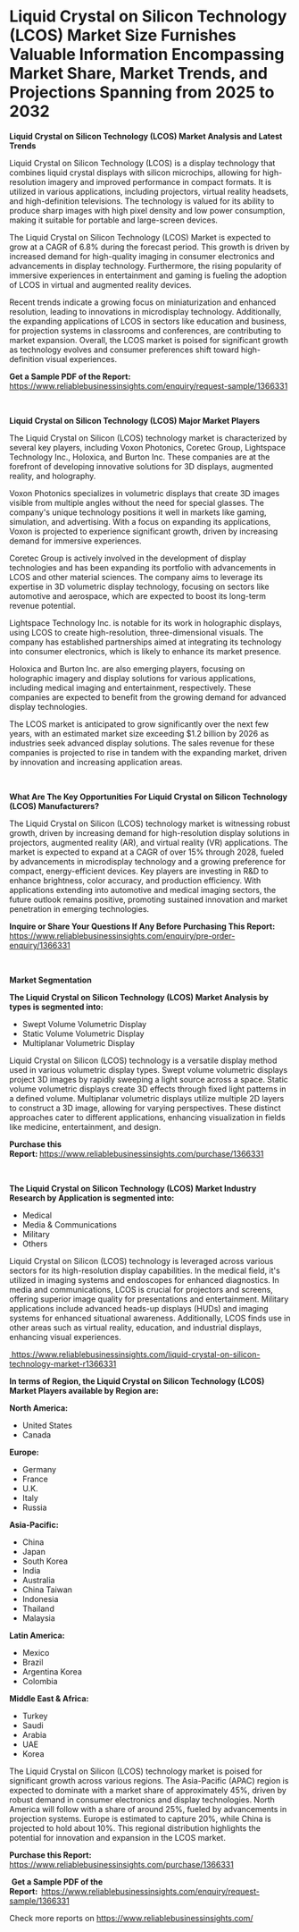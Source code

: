 <p><h1>Liquid Crystal on Silicon Technology (LCOS) Market Size Furnishes Valuable Information Encompassing Market Share, Market Trends, and Projections Spanning from 2025 to 2032</h1></p><p><strong>Liquid Crystal on Silicon Technology (LCOS) Market Analysis and Latest Trends</strong></p>
<p><p>Liquid Crystal on Silicon Technology (LCOS) is a display technology that combines liquid crystal displays with silicon microchips, allowing for high-resolution imagery and improved performance in compact formats. It is utilized in various applications, including projectors, virtual reality headsets, and high-definition televisions. The technology is valued for its ability to produce sharp images with high pixel density and low power consumption, making it suitable for portable and large-screen devices.</p><p>The Liquid Crystal on Silicon Technology (LCOS) Market is expected to grow at a CAGR of 6.8% during the forecast period. This growth is driven by increased demand for high-quality imaging in consumer electronics and advancements in display technology. Furthermore, the rising popularity of immersive experiences in entertainment and gaming is fueling the adoption of LCOS in virtual and augmented reality devices. </p><p>Recent trends indicate a growing focus on miniaturization and enhanced resolution, leading to innovations in microdisplay technology. Additionally, the expanding applications of LCOS in sectors like education and business, for projection systems in classrooms and conferences, are contributing to market expansion. Overall, the LCOS market is poised for significant growth as technology evolves and consumer preferences shift toward high-definition visual experiences.</p></p>
<p><strong>Get a Sample PDF of the Report:&nbsp;</strong> <a href="https://www.reliablebusinessinsights.com/enquiry/request-sample/1366331?utm_campaign=3084&utm_medium=2&utm_source=Github&utm_content=ia&utm_term=11032025&utm_id=liquid-crystal-on-silicon-technology-lcos">https://www.reliablebusinessinsights.com/enquiry/request-sample/1366331</a></p>
<p>&nbsp;</p>
<p><strong>Liquid Crystal on Silicon Technology (LCOS) Major Market Players</strong></p>
<p><p>The Liquid Crystal on Silicon (LCOS) technology market is characterized by several key players, including Voxon Photonics, Coretec Group, Lightspace Technology Inc., Holoxica, and Burton Inc. These companies are at the forefront of developing innovative solutions for 3D displays, augmented reality, and holography.</p><p>Voxon Photonics specializes in volumetric displays that create 3D images visible from multiple angles without the need for special glasses. The company's unique technology positions it well in markets like gaming, simulation, and advertising. With a focus on expanding its applications, Voxon is projected to experience significant growth, driven by increasing demand for immersive experiences.</p><p>Coretec Group is actively involved in the development of display technologies and has been expanding its portfolio with advancements in LCOS and other material sciences. The company aims to leverage its expertise in 3D volumetric display technology, focusing on sectors like automotive and aerospace, which are expected to boost its long-term revenue potential.</p><p>Lightspace Technology Inc. is notable for its work in holographic displays, using LCOS to create high-resolution, three-dimensional visuals. The company has established partnerships aimed at integrating its technology into consumer electronics, which is likely to enhance its market presence.</p><p>Holoxica and Burton Inc. are also emerging players, focusing on holographic imagery and display solutions for various applications, including medical imaging and entertainment, respectively. These companies are expected to benefit from the growing demand for advanced display technologies.</p><p>The LCOS market is anticipated to grow significantly over the next few years, with an estimated market size exceeding $1.2 billion by 2026 as industries seek advanced display solutions. The sales revenue for these companies is projected to rise in tandem with the expanding market, driven by innovation and increasing application areas.</p></p>
<p>&nbsp;</p>
<p><strong>What Are The Key Opportunities For Liquid Crystal on Silicon Technology (LCOS) Manufacturers?</strong></p>
<p><p>The Liquid Crystal on Silicon (LCOS) technology market is witnessing robust growth, driven by increasing demand for high-resolution display solutions in projectors, augmented reality (AR), and virtual reality (VR) applications. The market is expected to expand at a CAGR of over 15% through 2028, fueled by advancements in microdisplay technology and a growing preference for compact, energy-efficient devices. Key players are investing in R&D to enhance brightness, color accuracy, and production efficiency. With applications extending into automotive and medical imaging sectors, the future outlook remains positive, promoting sustained innovation and market penetration in emerging technologies.</p></p>
<p><strong>Inquire or Share Your Questions If Any Before Purchasing This Report:</strong> <a href="https://www.reliablebusinessinsights.com/enquiry/pre-order-enquiry/1366331?utm_campaign=3084&utm_medium=2&utm_source=Github&utm_content=ia&utm_term=11032025&utm_id=liquid-crystal-on-silicon-technology-lcos">https://www.reliablebusinessinsights.com/enquiry/pre-order-enquiry/1366331</a></p>
<p>&nbsp;</p>
<p><strong>Market Segmentation</strong></p>
<p><strong>The Liquid Crystal on Silicon Technology (LCOS) Market Analysis by types is segmented into:</strong></p>
<p><ul><li>Swept Volume Volumetric Display</li><li>Static Volume Volumetric Display</li><li>Multiplanar Volumetric Display</li></ul></p>
<p><p>Liquid Crystal on Silicon (LCOS) technology is a versatile display method used in various volumetric display types. Swept volume volumetric displays project 3D images by rapidly sweeping a light source across a space. Static volume volumetric displays create 3D effects through fixed light patterns in a defined volume. Multiplanar volumetric displays utilize multiple 2D layers to construct a 3D image, allowing for varying perspectives. These distinct approaches cater to different applications, enhancing visualization in fields like medicine, entertainment, and design.</p></p>
<p><strong>Purchase this Report:&nbsp;</strong><a href="https://www.reliablebusinessinsights.com/purchase/1366331?utm_campaign=3084&utm_medium=2&utm_source=Github&utm_content=ia&utm_term=11032025&utm_id=liquid-crystal-on-silicon-technology-lcos">https://www.reliablebusinessinsights.com/purchase/1366331</a></p>
<p>&nbsp;</p>
<p><strong>The Liquid Crystal on Silicon Technology (LCOS) Market Industry Research by Application is segmented into:</strong></p>
<p><ul><li>Medical</li><li>Media & Communications</li><li>Military</li><li>Others</li></ul></p>
<p><p>Liquid Crystal on Silicon (LCOS) technology is leveraged across various sectors for its high-resolution display capabilities. In the medical field, it's utilized in imaging systems and endoscopes for enhanced diagnostics. In media and communications, LCOS is crucial for projectors and screens, offering superior image quality for presentations and entertainment. Military applications include advanced heads-up displays (HUDs) and imaging systems for enhanced situational awareness. Additionally, LCOS finds use in other areas such as virtual reality, education, and industrial displays, enhancing visual experiences.</p></p>
<p><a href="https://www.reliablebusinessinsights.com/liquid-crystal-on-silicon-technology-market-r1366331?utm_campaign=3084&utm_medium=2&utm_source=Github&utm_content=ia&utm_term=11032025&utm_id=liquid-crystal-on-silicon-technology-lcos">&nbsp;https://www.reliablebusinessinsights.com/liquid-crystal-on-silicon-technology-market-r1366331</a></p>
<p><strong>In terms of Region, the Liquid Crystal on Silicon Technology (LCOS) Market Players available by Region are:</strong></p>
<p>
    <p> <strong> North America: </strong>
        <ul>
            <li>United States</li>
            <li>Canada</li>
        </ul>
        </p> 
    <p> <strong> Europe: </strong>
        <ul>
            <li>Germany</li>
            <li>France</li>
            <li>U.K.</li>
            <li>Italy</li>
            <li>Russia</li>
        </ul>
        </p> 
    <p> <strong> Asia-Pacific: </strong>
        <ul>
            <li>China</li>
            <li>Japan</li>
            <li>South Korea</li>
            <li>India</li>
            <li>Australia</li>
            <li>China Taiwan</li>
            <li>Indonesia</li>
            <li>Thailand</li>
            <li>Malaysia</li>
        </ul>
        </p> 
    <p> <strong> Latin America: </strong>
        <ul>
            <li>Mexico</li>
            <li>Brazil</li>
            <li>Argentina Korea</li>
            <li>Colombia</li>
        </ul>
        </p> 
    <p> <strong> Middle East & Africa: </strong>
        <ul>
            <li>Turkey</li>
            <li>Saudi</li>
            <li>Arabia</li>
            <li>UAE</li>
            <li>Korea</li>
        </ul>
    </p>
    </p>
<p><p>The Liquid Crystal on Silicon (LCOS) technology market is poised for significant growth across various regions. The Asia-Pacific (APAC) region is expected to dominate with a market share of approximately 45%, driven by robust demand in consumer electronics and display technologies. North America will follow with a share of around 25%, fueled by advancements in projection systems. Europe is estimated to capture 20%, while China is projected to hold about 10%. This regional distribution highlights the potential for innovation and expansion in the LCOS market.</p></p>
<p><strong>Purchase this Report: </strong><a href="https://www.reliablebusinessinsights.com/purchase/1366331?utm_campaign=3084&utm_medium=2&utm_source=Github&utm_content=ia&utm_term=11032025&utm_id=liquid-crystal-on-silicon-technology-lcos">https://www.reliablebusinessinsights.com/purchase/1366331</a></p>
<p>&nbsp;<strong>Get a Sample PDF of the Report:&nbsp;&nbsp;</strong><a href="https://www.reliablebusinessinsights.com/enquiry/request-sample/1366331?utm_campaign=3084&utm_medium=2&utm_source=Github&utm_content=ia&utm_term=11032025&utm_id=liquid-crystal-on-silicon-technology-lcos">https://www.reliablebusinessinsights.com/enquiry/request-sample/1366331</a></p>
<p><strong></strong></p>
<p>Check more reports on <a href="https://www.reliablebusinessinsights.com/?utm_campaign=3084&utm_medium=2&utm_source=Github&utm_content=ia&utm_term=11032025&utm_id=liquid-crystal-on-silicon-technology-lcos">https://www.reliablebusinessinsights.com/</a></p>